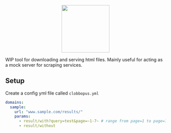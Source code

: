 <p align="center">
<img src="https://assets.pokemon.com/assets/cms2/img/pokedex/full/852.png" height="150" />
</p>
WIP tool for downloading and serving html files.
Mainly useful for acting as a mock server for scraping services.

## Setup

Create a config yml file called `clobbopus.yml`

```yml
domains:
  sample:
    url: "www.sample.com/results/"
    params:
      - result/with?query=test&page=~1-7~ # range from page=1 to page=7
      - result/without
```
